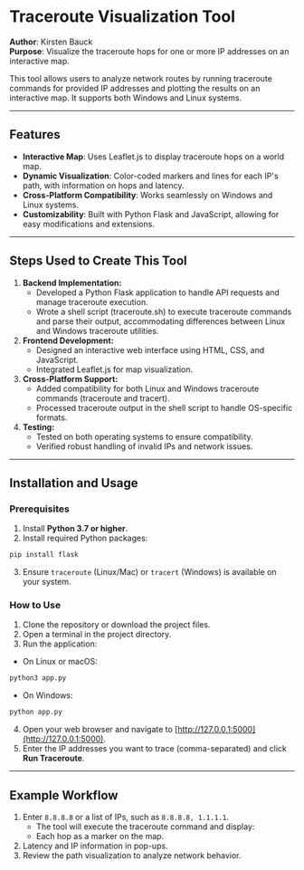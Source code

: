# Traceroute Visualization Tool

**Author**: Kirsten Bauck  
**Purpose**: Visualize the traceroute hops for one or more IP addresses on an interactive map.  

This tool allows users to analyze network routes by running traceroute commands for provided IP addresses and plotting the results on an interactive map. It supports both Windows and Linux systems.

---

## Features
- **Interactive Map**: Uses Leaflet.js to display traceroute hops on a world map.
- **Dynamic Visualization**: Color-coded markers and lines for each IP's path, with information on hops and latency.
- **Cross-Platform Compatibility**: Works seamlessly on Windows and Linux systems.
- **Customizability**: Built with Python Flask and JavaScript, allowing for easy modifications and extensions.

---

## Steps Used to Create This Tool
1. **Backend Implementation:**
    - Developed a Python Flask application to handle API requests and manage traceroute execution.
    - Wrote a shell script (traceroute.sh) to execute traceroute commands and parse their output, accommodating differences between Linux and Windows traceroute utilities.
2. **Frontend Development:**
    - Designed an interactive web interface using HTML, CSS, and JavaScript.
    - Integrated Leaflet.js for map visualization.
3. **Cross-Platform Support:**
    - Added compatibility for both Linux and Windows traceroute commands (traceroute and tracert).
    - Processed traceroute output in the shell script to handle OS-specific formats.
4. **Testing:**
    - Tested on both operating systems to ensure compatibility.
    - Verified robust handling of invalid IPs and network issues.

---

## Installation and Usage
### Prerequisites
1. Install **Python 3.7 or higher**.
2. Install required Python packages:
  ```bash
  pip install flask
  ```
3. Ensure `traceroute` (Linux/Mac) or `tracert` (Windows) is available on your system.

### How to Use
1. Clone the repository or download the project files.
2. Open a terminal in the project directory.
3. Run the application:
  - On Linux or macOS:
  ```bash
  python3 app.py
  ```
  - On Windows:
  ```bash
  python app.py
  ```
4. Open your web browser and navigate to [http://127.0.0.1:5000](http://127.0.0.1:5000).
5. Enter the IP addresses you want to trace (comma-separated) and click **Run Traceroute**.

---

## Example Workflow
1. Enter `8.8.8.8` or a list of IPs, such as `8.8.8.8, 1.1.1.1`.
      - The tool will execute the traceroute command and display:
      - Each hop as a marker on the map.
2. Latency and IP information in pop-ups.
3. Review the path visualization to analyze network behavior.
